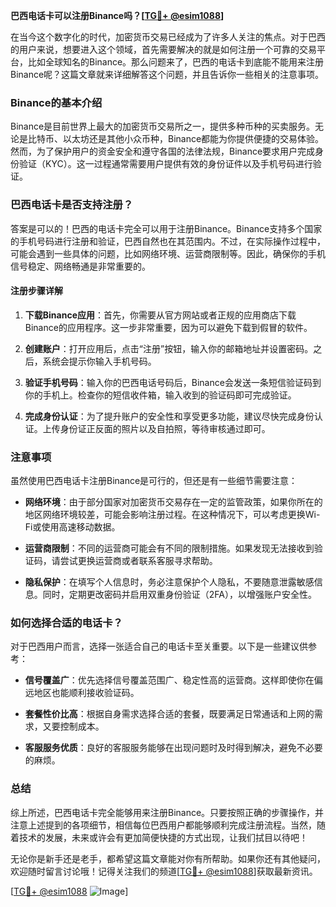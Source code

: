 **巴西电话卡可以注册Binance吗？[[TG💪+ @esim1088](https://t.me/s/esim1088)]**

在当今这个数字化的时代，加密货币交易已经成为了许多人关注的焦点。对于巴西的用户来说，想要进入这个领域，首先需要解决的就是如何注册一个可靠的交易平台，比如全球知名的Binance。那么问题来了，巴西的电话卡到底能不能用来注册Binance呢？这篇文章就来详细解答这个问题，并且告诉你一些相关的注意事项。

### Binance的基本介绍

Binance是目前世界上最大的加密货币交易所之一，提供多种币种的买卖服务。无论是比特币、以太坊还是其他小众币种，Binance都能为你提供便捷的交易体验。然而，为了保护用户的资金安全和遵守各国的法律法规，Binance要求用户完成身份验证（KYC）。这一过程通常需要用户提供有效的身份证件以及手机号码进行验证。

### 巴西电话卡是否支持注册？

答案是可以的！巴西的电话卡完全可以用于注册Binance。Binance支持多个国家的手机号码进行注册和验证，巴西自然也在其范围内。不过，在实际操作过程中，可能会遇到一些具体的问题，比如网络环境、运营商限制等。因此，确保你的手机信号稳定、网络畅通是非常重要的。

#### 注册步骤详解

1. **下载Binance应用**：首先，你需要从官方网站或者正规的应用商店下载Binance的应用程序。这一步非常重要，因为可以避免下载到假冒的软件。

2. **创建账户**：打开应用后，点击“注册”按钮，输入你的邮箱地址并设置密码。之后，系统会提示你输入手机号码。

3. **验证手机号码**：输入你的巴西电话号码后，Binance会发送一条短信验证码到你的手机上。检查你的短信收件箱，输入收到的验证码即可完成验证。

4. **完成身份认证**：为了提升账户的安全性和享受更多功能，建议尽快完成身份认证。上传身份证正反面的照片以及自拍照，等待审核通过即可。

### 注意事项

虽然使用巴西电话卡注册Binance是可行的，但还是有一些细节需要注意：

- **网络环境**：由于部分国家对加密货币交易存在一定的监管政策，如果你所在的地区网络环境较差，可能会影响注册过程。在这种情况下，可以考虑更换Wi-Fi或使用高速移动数据。

- **运营商限制**：不同的运营商可能会有不同的限制措施。如果发现无法接收到验证码，请尝试更换运营商或者联系客服寻求帮助。

- **隐私保护**：在填写个人信息时，务必注意保护个人隐私，不要随意泄露敏感信息。同时，定期更改密码并启用双重身份验证（2FA），以增强账户安全性。

### 如何选择合适的电话卡？

对于巴西用户而言，选择一张适合自己的电话卡至关重要。以下是一些建议供参考：

- **信号覆盖广**：优先选择信号覆盖范围广、稳定性高的运营商。这样即使你在偏远地区也能顺利接收验证码。

- **套餐性价比高**：根据自身需求选择合适的套餐，既要满足日常通话和上网的需求，又要控制成本。

- **客服服务优质**：良好的客服服务能够在出现问题时及时得到解决，避免不必要的麻烦。

### 总结

综上所述，巴西电话卡完全能够用来注册Binance。只要按照正确的步骤操作，并注意上述提到的各项细节，相信每位巴西用户都能够顺利完成注册流程。当然，随着技术的发展，未来或许会有更加简便快捷的方式出现，让我们拭目以待吧！

无论你是新手还是老手，都希望这篇文章能对你有所帮助。如果你还有其他疑问，欢迎随时留言讨论哦！记得关注我们的频道[[TG💪+ @esim1088](https://t.me/s/esim1088)]获取最新资讯。

[[TG💪+ @esim1088](https://t.me/s/esim1088) ![Image](https://i.postimg.cc/4NQfJmqS/Snipaste-2025-05-13-00-14-12.png)]